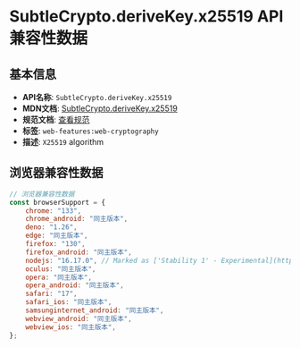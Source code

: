 # SubtleCrypto.deriveKey.x25519 API 兼容性数据

## 基本信息

- **API名称**: `SubtleCrypto.deriveKey.x25519`
- **MDN文档**: [SubtleCrypto.deriveKey.x25519](https://developer.mozilla.org/docs/Web/API/SubtleCrypto/deriveKey)
- **规范文档**: [查看规范](https://wicg.github.io/webcrypto-secure-curves/#x25519)
- **标签**: `web-features:web-cryptography`
- **描述**: `X25519` algorithm

## 浏览器兼容性数据

```javascript
// 浏览器兼容性数据
const browserSupport = {
    chrome: "133",
    chrome_android: "同主版本",
    deno: "1.26",
    edge: "同主版本",
    firefox: "130",
    firefox_android: "同主版本",
    nodejs: "16.17.0", // Marked as ['Stability 1' - Experimental](https://nodejs.org/dist/latest-v16.x/docs/api/webcrypto.htm...,
    oculus: "同主版本",
    opera: "同主版本",
    opera_android: "同主版本",
    safari: "17",
    safari_ios: "同主版本",
    samsunginternet_android: "同主版本",
    webview_android: "同主版本",
    webview_ios: "同主版本",
};

```

